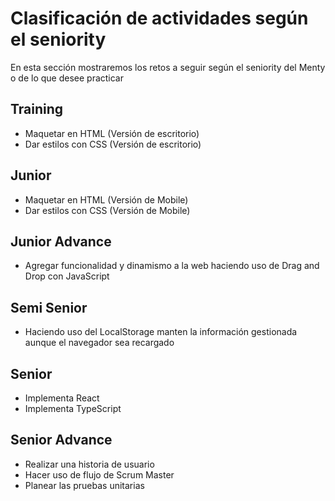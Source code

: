 # Clasificación de actividades según el seniority
En esta sección mostraremos los retos a seguir según el seniority del Menty o de lo que desee practicar

## Training
  - Maquetar en HTML (Versión de escritorio)
  - Dar estilos con CSS (Versión de escritorio)

## Junior
  - Maquetar en HTML (Versión de Mobile)
  - Dar estilos con CSS (Versión de Mobile)

## Junior Advance
  - Agregar funcionalidad y dinamismo a la web haciendo uso de Drag and Drop con JavaScript

## Semi Senior
  - Haciendo uso del LocalStorage manten la información gestionada aunque el navegador sea recargado

## Senior
  - Implementa React
  - Implementa TypeScript

## Senior Advance
  - Realizar una historia de usuario
  - Hacer uso de flujo de Scrum Master
  - Planear las pruebas unitarias